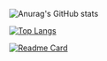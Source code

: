 ![Anurag's GitHub stats](https://github-readme-stats.vercel.app/api?username=sk-chanch&theme=radical&hide=contribs,prs)

[![Top Langs](https://github-readme-stats.vercel.app/api/top-langs/?username=sk-chanch&layout=compact&hide=objective-c&hide=java)](https://github.com/anuraghazra/github-readme-stats)

[![Readme Card](https://github-readme-stats.vercel.app/api/pin/?username=sk-chanch&repo=RxHubConnection)](https://github.com/anuraghazra/github-readme-stats)

<!--
**sk-chanch/sk-chanch** is a ✨ _special_ ✨ repository because its `README.md` (this file) appears on your GitHub profile.

Here are some ideas to get you started:

- 🔭 I’m currently working on ...
- 🌱 I’m currently learning ...
- 👯 I’m looking to collaborate on ...
- 🤔 I’m looking for help with ...
- 💬 Ask me about ...
- 📫 How to reach me: ...
- 😄 Pronouns: ...
- ⚡ Fun fact: ...
-->
